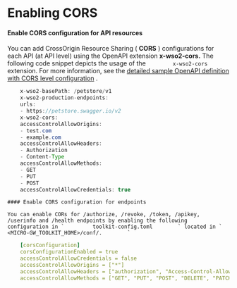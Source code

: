 # Enabling CORS

#### Enable CORS configuration for API resources

You can add CrossOrigin Resource Sharing ( **CORS** ) configurations for each API (at API level) using the OpenAPI extension **x-wso2-cors.** The following code snippet depicts the usage of the `         x-wso2-cors        ` extension. For more information, see the [detailed sample OpenAPI definition with CORS level configuration](https://github.com/wso2/product-microgateway/blob/master/samples/cors_sample.yaml) .

``` java
    x-wso2-basePath: /petstore/v1
    x-wso2-production-endpoints:
    urls:
    - https://petstore.swagger.io/v2
    x-wso2-cors:
    accessControlAllowOrigins:
    - test.com
    - example.com
    accessControlAllowHeaders:
    - Authorization
    - Content-Type
    accessControlAllowMethods:
    - GET
    - PUT
    - POST
    accessControlAllowCredentials: true
```

    #### Enable CORS configuration for endpoints

    You can enable CORs for /authorize, /revoke, /token, /apikey, /userinfo and /health endpoints by enabling the following configuration in `         toolkit-config.toml        ` located in `         <MICRO-GW_TOOLKIT_HOME>/conf/.        `

``` yml
    [corsConfiguration]
    corsConfigurationEnabled = true
    accessControlAllowCredentials = false
    accessControlAllowOrigins = ["*"]
    accessControlAllowHeaders = ["authorization", "Access-Control-Allow-Origin", "Content-Type", "SOAPAction"]
    accessControlAllowMethods = ["GET", "PUT", "POST", "DELETE", "PATCH", "OPTIONS"]
```
